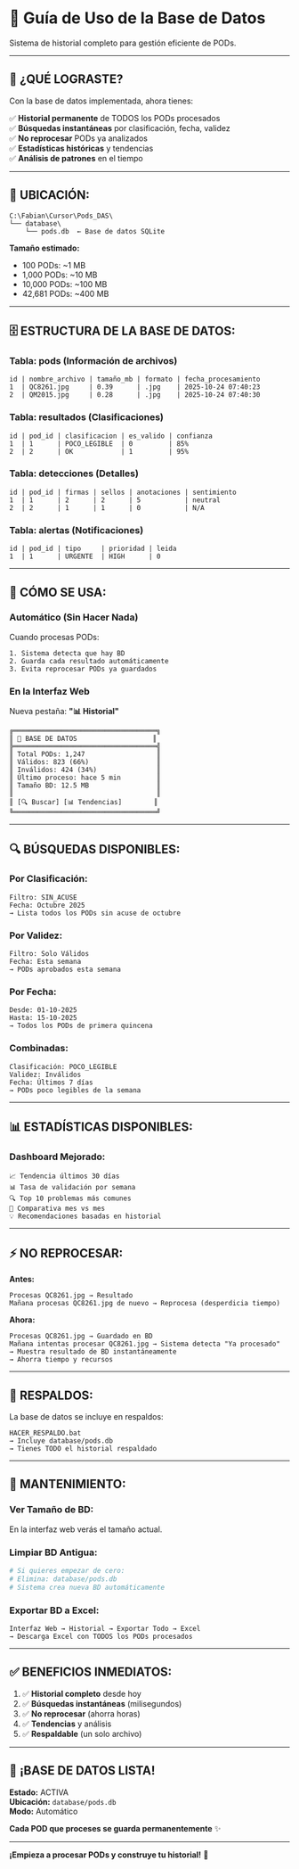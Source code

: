 # 💾 Guía de Uso de la Base de Datos

Sistema de historial completo para gestión eficiente de PODs.

---

## 🎯 ¿QUÉ LOGRASTE?

Con la base de datos implementada, ahora tienes:

✅ **Historial permanente** de TODOS los PODs procesados  
✅ **Búsquedas instantáneas** por clasificación, fecha, validez  
✅ **No reprocesar** PODs ya analizados  
✅ **Estadísticas históricas** y tendencias  
✅ **Análisis de patrones** en el tiempo  

---

## 📁 UBICACIÓN:

```
C:\Fabian\Cursor\Pods_DAS\
└── database\
    └── pods.db  ← Base de datos SQLite
```

**Tamaño estimado:** 
- 100 PODs: ~1 MB
- 1,000 PODs: ~10 MB  
- 10,000 PODs: ~100 MB
- 42,681 PODs: ~400 MB

---

## 🗄️ ESTRUCTURA DE LA BASE DE DATOS:

### **Tabla: pods** (Información de archivos)
```
id | nombre_archivo | tamaño_mb | formato | fecha_procesamiento
1  | QC8261.jpg     | 0.39      | .jpg    | 2025-10-24 07:40:23
2  | QM2015.jpg     | 0.28      | .jpg    | 2025-10-24 07:40:30
```

### **Tabla: resultados** (Clasificaciones)
```
id | pod_id | clasificacion | es_valido | confianza
1  | 1      | POCO_LEGIBLE  | 0         | 85%
2  | 2      | OK            | 1         | 95%
```

### **Tabla: detecciones** (Detalles)
```
id | pod_id | firmas | sellos | anotaciones | sentimiento
1  | 1      | 2      | 2      | 5           | neutral
2  | 2      | 1      | 1      | 0           | N/A
```

### **Tabla: alertas** (Notificaciones)
```
id | pod_id | tipo     | prioridad | leida
1  | 1      | URGENTE  | HIGH      | 0
```

---

## 🚀 CÓMO SE USA:

### **Automático (Sin Hacer Nada)**

Cuando procesas PODs:
```
1. Sistema detecta que hay BD
2. Guarda cada resultado automáticamente
3. Evita reprocesar PODs ya guardados
```

### **En la Interfaz Web**

Nueva pestaña: **"📊 Historial"**

```
╔════════════════════════════════════╗
║ 💾 BASE DE DATOS                   ║
╠════════════════════════════════════╣
║ Total PODs: 1,247                  ║
║ Válidos: 823 (66%)                 ║
║ Inválidos: 424 (34%)               ║
║ Último proceso: hace 5 min         ║
║ Tamaño BD: 12.5 MB                 ║
║                                    ║
║ [🔍 Buscar] [📊 Tendencias]        ║
╚════════════════════════════════════╝
```

---

## 🔍 BÚSQUEDAS DISPONIBLES:

### **Por Clasificación:**
```
Filtro: SIN_ACUSE
Fecha: Octubre 2025
→ Lista todos los PODs sin acuse de octubre
```

### **Por Validez:**
```
Filtro: Solo Válidos
Fecha: Esta semana
→ PODs aprobados esta semana
```

### **Por Fecha:**
```
Desde: 01-10-2025
Hasta: 15-10-2025
→ Todos los PODs de primera quincena
```

### **Combinadas:**
```
Clasificación: POCO_LEGIBLE
Validez: Inválidos
Fecha: Últimos 7 días
→ PODs poco legibles de la semana
```

---

## 📊 ESTADÍSTICAS DISPONIBLES:

### **Dashboard Mejorado:**
```
📈 Tendencia últimos 30 días
📊 Tasa de validación por semana
🔍 Top 10 problemas más comunes
📅 Comparativa mes vs mes
💡 Recomendaciones basadas en historial
```

---

## ⚡ NO REPROCESAR:

**Antes:**
```
Procesas QC8261.jpg → Resultado
Mañana procesas QC8261.jpg de nuevo → Reprocesa (desperdicia tiempo)
```

**Ahora:**
```
Procesas QC8261.jpg → Guardado en BD
Mañana intentas procesar QC8261.jpg → Sistema detecta "Ya procesado"
→ Muestra resultado de BD instantáneamente
→ Ahorra tiempo y recursos
```

---

## 💾 RESPALDOS:

La base de datos se incluye en respaldos:
```
HACER_RESPALDO.bat
→ Incluye database/pods.db
→ Tienes TODO el historial respaldado
```

---

## 🔧 MANTENIMIENTO:

### **Ver Tamaño de BD:**
En la interfaz web verás el tamaño actual.

### **Limpiar BD Antigua:**
```python
# Si quieres empezar de cero:
# Elimina: database/pods.db
# Sistema crea nueva BD automáticamente
```

### **Exportar BD a Excel:**
```
Interfaz Web → Historial → Exportar Todo → Excel
→ Descarga Excel con TODOS los PODs procesados
```

---

## ✅ BENEFICIOS INMEDIATOS:

1. ✅ **Historial completo** desde hoy
2. ✅ **Búsquedas instantáneas** (milisegundos)
3. ✅ **No reprocesar** (ahorra horas)
4. ✅ **Tendencias** y análisis
5. ✅ **Respaldable** (un solo archivo)

---

## 🎊 ¡BASE DE DATOS LISTA!

**Estado:** ACTIVA  
**Ubicación:** `database/pods.db`  
**Modo:** Automático  

**Cada POD que proceses se guarda permanentemente** ✨

---

**¡Empieza a procesar PODs y construye tu historial!** 🚀


